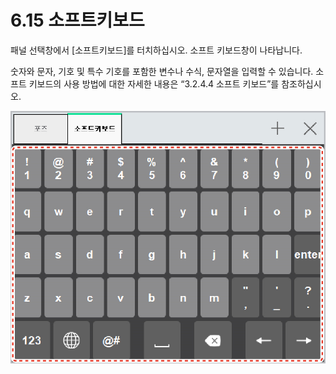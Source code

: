 # 6.15 소프트키보드

패널 선택창에서 \[소프트키보드\]를 터치하십시오. 소프트 키보드창이 나타납니다.

숫자와 문자, 기호 및 특수 기호를 포함한 변수나 수식, 문자열을 입력할 수 있습니다. 소프트 키보드의 사용 방법에 대한 자세한 내용은 “3.2.4.4 소프트 키보드”를 참조하십시오.

![&#xADF8;&#xB9BC; 47 &#xC18C;&#xD504;&#xD2B8; &#xD0A4;&#xBCF4;&#xB4DC;](../.gitbook/assets/image%20%28174%29.png)

